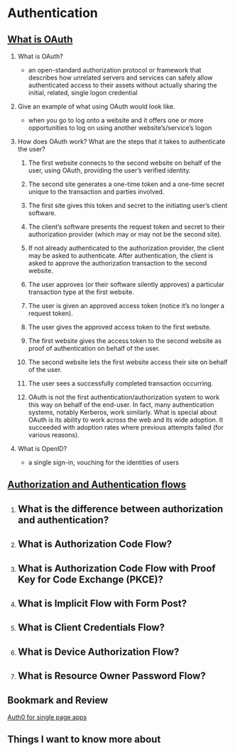 # Authentication

## [What is OAuth](https://www.csoonline.com/article/3216404/what-is-oauth-how-the-open-authorization-framework-works.html)

1. What is OAuth?
    - an open-standard authorization protocol or framework that describes how unrelated servers and services can safely allow authenticated access to their assets without actually sharing the initial, related, single logon credential

2. Give an example of what using OAuth would look like.
    - when you go to log onto a website and it offers one or more opportunities to log on using another website’s/service’s logon

3. How does OAuth work? What are the steps that it takes to authenticate the user?

    1. The first website connects to the second website on behalf of the user, using OAuth, providing the user’s verified identity.
    
    2. The second site generates a one-time token and a one-time secret unique to the transaction and parties involved.
    
    3. The first site gives this token and secret to the initiating user’s client software.
    
    4. The client’s software presents the request token and secret to their authorization provider (which may or may not be the second site).
    
    5. If not already authenticated to the authorization provider, the client may be asked to authenticate. After authentication, the client is asked to approve the authorization transaction to the second website.
    
    6. The user approves (or their software silently approves) a particular transaction type at the first website.
    
    7. The user is given an approved access token (notice it’s no longer a request token).
    
    8. The user gives the approved access token to the first website.
    
    9. The first website gives the access token to the second website as proof of authentication on behalf of the user.
    
    10. The second website lets the first website access their site on behalf of the user.
    
    11. The user sees a successfully completed transaction occurring.
    
    12. OAuth is not the first authentication/authorization system to work this way on behalf of the end-user. In fact, many authentication systems, notably Kerberos, work similarly. What is special about OAuth is its ability to work across the web and its wide adoption. It succeeded with adoption rates where previous attempts failed (for various reasons).

4. What is OpenID?
    - a single sign-in, vouching for the identities of users


## [Authorization and Authentication flows](https://auth0.com/docs/flows)

1. What is the difference between authorization and authentication?
    - 

2. What is Authorization Code Flow?
    - 

3. What is Authorization Code Flow with Proof Key for Code Exchange (PKCE)?
    - 

4. What is Implicit Flow with Form Post?
    - 

5. What is Client Credentials Flow?
    - 

6. What is Device Authorization Flow?
    - 

7. What is Resource Owner Password Flow?
    - 


## Bookmark and Review
[Auth0 for single page apps](https://auth0.com/docs/libraries/auth0-react)

## Things I want to know more about
